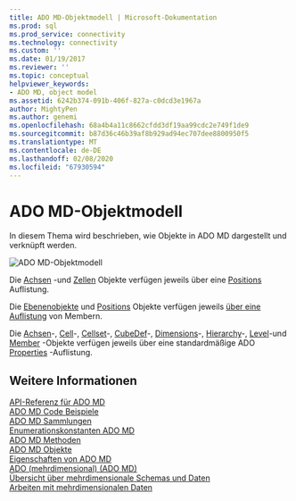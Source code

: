 ```yaml
---
title: ADO MD-Objektmodell | Microsoft-Dokumentation
ms.prod: sql
ms.prod_service: connectivity
ms.technology: connectivity
ms.custom: ''
ms.date: 01/19/2017
ms.reviewer: ''
ms.topic: conceptual
helpviewer_keywords:
- ADO MD, object model
ms.assetid: 6242b374-091b-406f-827a-c0dcd3e1967a
author: MightyPen
ms.author: genemi
ms.openlocfilehash: 68a4b4a11c8662cfdd3df19aa99cdc2e749f1de9
ms.sourcegitcommit: b87d36c46b39af8b929ad94ec707dee8800950f5
ms.translationtype: MT
ms.contentlocale: de-DE
ms.lasthandoff: 02/08/2020
ms.locfileid: "67930594"
---
```

# <a name="ado-md-object-model"></a>ADO MD-Objektmodell
In diesem Thema wird beschrieben, wie Objekte in ADO MD dargestellt und verknüpft werden.  
  
 ![ADO MD-Objektmodell](../../../ado/reference/ado-md-api/media/ado_md_object_model.gif "ADO_MD_object_model")  
  
 Die [Achsen](../../../ado/reference/ado-md-api/axis-object-ado-md.md) -und [Zellen](../../../ado/reference/ado-md-api/cell-object-ado-md.md) Objekte verfügen jeweils über eine [Positions](../../../ado/reference/ado-md-api/positions-collection-ado-md.md) Auflistung.  
  
 Die [Ebenenobjekte](../../../ado/reference/ado-md-api/level-object-ado-md.md) und [Positions](../../../ado/reference/ado-md-api/position-object-ado-md.md) Objekte verfügen jeweils [über eine Auflistung](../../../ado/reference/ado-md-api/members-collection-ado-md.md) von Membern.  
  
 Die [Achsen](../../../ado/reference/ado-md-api/axis-object-ado-md.md)-, [Cell](../../../ado/reference/ado-md-api/cell-object-ado-md.md)-, [Cellset](../../../ado/reference/ado-md-api/cellset-object-ado-md.md)-, [CubeDef](../../../ado/reference/ado-md-api/cubedef-object-ado-md.md)-, [Dimensions](../../../ado/reference/ado-md-api/dimension-object-ado-md.md)-, [Hierarchy](../../../ado/reference/ado-md-api/hierarchy-object-ado-md.md)-, [Level](../../../ado/reference/ado-md-api/level-object-ado-md.md)-und [Member](../../../ado/reference/ado-md-api/member-object-ado-md.md) -Objekte verfügen jeweils über eine standardmäßige ADO [Properties](../../../ado/reference/ado-api/properties-collection-ado.md) -Auflistung.  
  
## <a name="see-also"></a>Weitere Informationen  
 [API-Referenz für ADO MD](../../../ado/reference/ado-md-api/ado-md-api-reference.md)   
 [ADO MD Code Beispiele](../../../ado/reference/ado-md-api/ado-md-code-examples.md)   
 [ADO MD Sammlungen](../../../ado/reference/ado-md-api/ado-md-collections.md)   
 [Enumerationskonstanten ADO MD](../../../ado/reference/ado-md-api/ado-md-enumerated-constants.md)   
 [ADO MD Methoden](../../../ado/reference/ado-md-api/ado-md-methods.md)   
 [ADO MD Objekte](../../../ado/reference/ado-md-api/ado-md-objects.md)   
 [Eigenschaften von ADO MD](../../../ado/reference/ado-md-api/ado-md-properties.md)   
 [ADO (mehrdimensional) (ADO MD)](../../../ado/guide/multidimensional/ado-multidimensional-ado-md.md)   
 [Übersicht über mehrdimensionale Schemas und Daten](../../../ado/guide/multidimensional/overview-of-multidimensional-schemas-and-data.md)   
 [Arbeiten mit mehrdimensionalen Daten](../../../ado/guide/multidimensional/working-with-multidimensional-data.md)
